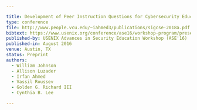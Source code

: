 ```yaml
---

title: Development of Peer Instruction Questions for Cybersecurity Education
type: conference
file: http://www.people.vcu.edu/~iahmed3/publications/sigcse-2018a.pdf
bibtext: https://www.usenix.org/conference/ase16/workshop-program/presentation/johnson
published-by: USENIX Advances in Security Education Workshop (ASE'16)
published-in: August 2016
venue: Austin, TX
status: Preprint
authors:
  - William Johnson
  - Allison Luzader
  - Irfan Ahmed
  - Vassil Roussev
  - Golden G. Richard III
  - Cynthia B. Lee

---
```

